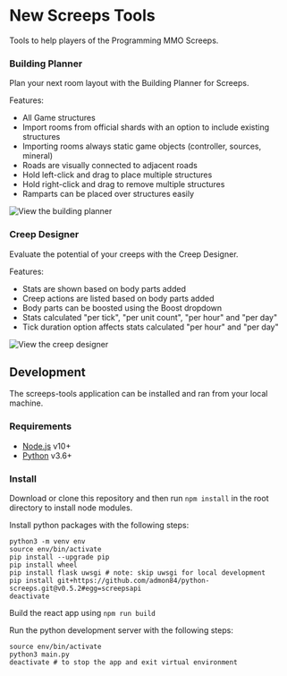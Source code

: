 # New Screeps Tools

Tools to help players of the Programming MMO Screeps.

### Building Planner

Plan your next room layout with the Building Planner for Screeps.

Features:
* All Game structures
* Import rooms from official shards with an option to include existing structures
* Importing rooms always static game objects (controller, sources, mineral)
* Roads are visually connected to adjacent roads
* Hold left-click and drag to place multiple structures
* Hold right-click and drag to remove multiple structures
* Ramparts can be placed over structures easily

![View the building planner](https://user-images.githubusercontent.com/10291543/95763564-6a0a6700-0c6c-11eb-9eb8-7325b98a4437.png)

### Creep Designer

Evaluate the potential of your creeps with the Creep Designer.

Features:
* Stats are shown based on body parts added
* Creep actions are listed based on body parts added
* Body parts can be boosted using the Boost dropdown
* Stats calculated "per tick", "per unit count", "per hour" and "per day"
* Tick duration option affects stats calculated "per hour" and "per day"

![View the creep designer](https://user-images.githubusercontent.com/10291543/95763598-78f11980-0c6c-11eb-9303-362c962876e4.png)

## Development

The screeps-tools application can be installed and ran from your local machine.

### Requirements

* [Node.js](https://nodejs.org/en/) v10+
* [Python](https://www.python.org/downloads/) v3.6+

### Install

Download or clone this repository and then run `npm install` in the root directory to install node modules.

Install python packages with the following steps:

```
python3 -m venv env
source env/bin/activate
pip install --upgrade pip
pip install wheel
pip install flask uwsgi # note: skip uwsgi for local development
pip install git+https://github.com/admon84/python-screeps.git@v0.5.2#egg=screepsapi
deactivate
```

Build the react app using `npm run build`

Run the python development server with the following steps:

```
source env/bin/activate
python3 main.py
deactivate # to stop the app and exit virtual environment
```
